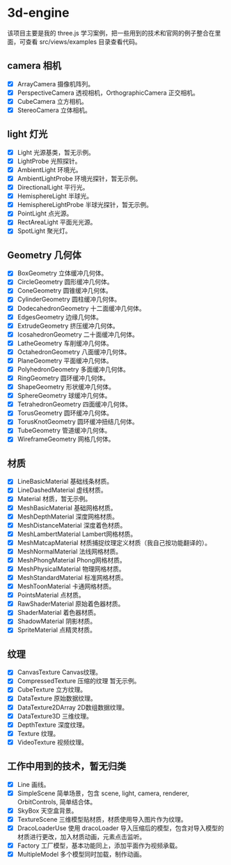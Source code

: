 # 3d-engine
该项目主要是我的 three.js 学习案例，把一些用到的技术和官网的例子整合在里面，可查看 src/views/examples 目录查看代码。
## camera 相机
- [x] ArrayCamera 摄像机阵列。
- [x] PerspectiveCamera 透视相机，OrthographicCamera 正交相机。
- [x] CubeCamera 立方相机。
- [x] StereoCamera 立体相机。
## light 灯光
- [x] Light 光源基类，暂无示例。
- [x] LightProbe 光照探针。
- [x] AmbientLight 环境光。
- [x] AmbientLightProbe 环境光探针，暂无示例。
- [x] DirectionalLight 平行光。
- [x] HemisphereLight 半球光。
- [x] HemisphereLightProbe 半球光探针，暂无示例。
- [x] PointLight 点光源。
- [x] RectAreaLight 平面光光源。
- [x] SpotLight 聚光灯。
## Geometry 几何体
- [x] BoxGeometry 立体缓冲几何体。
- [x] CircleGeometry 圆形缓冲几何体。
- [x] ConeGeometry 圆锥缓冲几何体。
- [x] CylinderGeometry 圆柱缓冲几何体。
- [x] DodecahedronGeometry 十二面缓冲几何体。
- [x] EdgesGeometry 边缘几何体。
- [x] ExtrudeGeometry 挤压缓冲几何体。
- [x] IcosahedronGeometry 二十面缓冲几何体。
- [x] LatheGeometry 车削缓冲几何体。
- [x] OctahedronGeometry 八面缓冲几何体。
- [x] PlaneGeometry 平面缓冲几何体。
- [x] PolyhedronGeometry 多面缓冲几何体。
- [x] RingGeometry 圆环缓冲几何体。
- [x] ShapeGeometry 形状缓冲几何体。
- [x] SphereGeometry 球缓冲几何体。
- [x] TetrahedronGeometry 四面缓冲几何体。
- [x] TorusGeometry 圆环缓冲几何体。
- [x] TorusKnotGeometry 圆环缓冲扭结几何体。
- [x] TubeGeometry 管道缓冲几何体。
- [x] WireframeGeometry 网格几何体。
## 材质
- [x] LineBasicMaterial 基础线条材质。
- [x] LineDashedMaterial 虚线材质。
- [x] Material 材质，暂无示例。
- [x] MeshBasicMaterial 基础网格材质。
- [x] MeshDepthMaterial 深度网格材质。
- [x] MeshDistanceMaterial 深度着色材质。
- [x] MeshLambertMaterial Lambert网格材质。
- [x] MeshMatcapMaterial 材质捕捉纹理定义材质（我自己按功能翻译的）。
- [x] MeshNormalMaterial 法线网格材质。
- [x] MeshPhongMaterial Phong网格材质。
- [x] MeshPhysicalMaterial 物理网格材质。
- [x] MeshStandardMaterial 标准网格材质。
- [x] MeshToonMaterial 卡通网格材质。
- [x] PointsMaterial 点材质。
- [x] RawShaderMaterial 原始着色器材质。
- [x] ShaderMaterial 着色器材质。
- [x] ShadowMaterial 阴影材质。
- [x] SpriteMaterial 点精灵材质。
## 纹理
- [x] CanvasTexture Canvas纹理。
- [x] CompressedTexture 压缩的纹理 暂无示例。
- [x] CubeTexture 立方纹理。
- [x] DataTexture 原始数据纹理。
- [x] DataTexture2DArray 2D数组数据纹理。
- [x] DataTexture3D 三维纹理。
- [x] DepthTexture 深度纹理。
- [x] Texture 纹理。
- [x] VideoTexture 视频纹理。
## 工作中用到的技术，暂无归类
- [x] Line 画线。
- [x] SimpleScene 简单场景，包含 scene, light, camera, renderer, OrbitControls, 简单结合体。
- [x] SkyBox 天空盒背景。
- [x] TextureScene 三维模型贴材质，材质使用导入图片作为纹理。
- [x] DracoLoaderUse 使用 dracoLoader 导入压缩后的模型，包含对导入模型的材质进行更改，加入材质动画，元素点击监听。
- [x] Factory 工厂模型，基本功能同上，添加平面作为视频承载。
- [x] MultipleModel 多个模型同时加载，制作动画。
